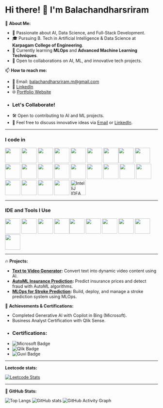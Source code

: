 # Hi there! 👋 I'm Balachandharsriram

🚀 **About Me:**
- 🔭 Passionate about AI, Data Science, and Full-Stack Development.
- 🎓 Pursuing B. Tech in Artificial Intelligence & Data Science at **Karpagam College of Engineering**.
- 🌱 Currently learning **MLOps** and **Advanced Machine Learning Techniques**.
- 💼 Open to collaborations on AI, ML, and innovative tech projects.

📫 **How to reach me:**
- 📧 Email: [balachandharsriram.m@gmail.com](mailto:balachandharsriram.m@gmail.com)
- 💼 [LinkedIn](https://www.linkedin.com/in/balachandharsriram/)
- 🌐 [Portfolio Website](https://balachandharsriram.vercel.app) 
- ### Let's Collaborate!
- 🛠 Open to contributing to AI and ML projects.
- 💬 Feel free to discuss innovative ideas via [Email](mailto:balachandharsriram.m@gmail.com) or [LinkedIn](https://linkedin.com/in/balachandharsriram).

---

### I code in
<img height="50" width="50" src="https://img.icons8.com/color/48/000000/python.png" /> <img height="50" width="50" src="https://img.icons8.com/color/48/000000/c-programming.png" /> <img height="50" width="50" src="https://img.icons8.com/color/48/000000/java-coffee-cup-logo.png" /> <img height="50" width="50" src="https://img.icons8.com/color/48/000000/html-5.png" /> <img height="50" width="50" src="https://img.icons8.com/color/48/000000/css3.png" /> <img height="50" width="50" src="https://img.icons8.com/color/48/000000/bootstrap.png" />
<img height="50" width="50" src="https://img.icons8.com/color/48/000000/javascript.png"/><img height="50" width="50" src="https://img.icons8.com/color/48/000000/tensorflow.png"/> <img height="50" width="50" src="https://img.icons8.com/color/48/000000/react-native.png"/>  <img height="50" width="50" src="https://img.icons8.com/color/48/000000/mysql-logo.png"/> <img height="50" width="50" src="https://img.icons8.com/color/48/000000/mongodb.png"/> <img height="50" width="50" src="https://img.icons8.com/color/48/000000/nodejs.png"/> <img height="50" width="50" src="https://upload.wikimedia.org/wikipedia/commons/a/ae/Keras_logo.svg" />  <img height="50" width="50" src="https://upload.wikimedia.org/wikipedia/commons/3/31/NumPy_logo_2020.svg" />  <img height="50" width="50" src="https://upload.wikimedia.org/wikipedia/commons/e/ed/Pandas_logo.svg" />  <img height="50" width="50" src="https://img.icons8.com/color/48/000000/django.png" />  <img height="50" width="50" src="https://streamlit.io/images/brand/streamlit-mark-color.svg" />  <img height="50" width="50" src="https://upload.wikimedia.org/wikipedia/commons/0/05/Scikit_learn_logo_small.svg" />  <img height="50" width="50" src="https://upload.wikimedia.org/wikipedia/commons/f/f3/Apache_Spark_logo.svg" />  <img height="50" width="50" src="https://upload.wikimedia.org/wikipedia/commons/3/38/Jupyter_logo.svg" />  <img height="50" width="50" src="https://upload.wikimedia.org/wikipedia/commons/d/d0/Google_Colaboratory_SVG_Logo.svg" />  <img height="50" width="50" src="https://upload.wikimedia.org/wikipedia/commons/7/7c/Kaggle_logo.png" />  <img height="50" width="50" src="https://resources.jetbrains.com/storage/products/company/brand/logos/IntelliJ_IDEA_icon.svg" alt="IntelliJ IDEA">

---

### IDE and Tools I Use

<img height="50" width="50" src="https://img.icons8.com/color/48/000000/visual-studio-code-2019.png"/> <img height="50" width="50" src="https://img.icons8.com/color/50/000000/git.png"/>  <img height="50" src="https://img.icons8.com/officel/480/null/java-eclipse.png"/>  <img height="50" width="50" src="https://img.icons8.com/color/48/000000/figma--v1.png"/><img height="50" width="50" src="https://img.icons8.com/ios-glyphs/64/000000/github.png"/>  <img height="50" width="50" src="https://img.icons8.com/color/48/000000/docker.png"/>  <img height="50" width="50" src="https://img.icons8.com/color/48/000000/jenkins.png"/>  <img height="50" width="50" src="https://img.icons8.com/color/48/000000/power-bi.png"/>  <img height="50" width="50" src="https://img.icons8.com/color/48/000000/tableau-software.png"/>  <img height="50" width="50" src="https://img.icons8.com/color/48/000000/hadoop-distributed-file-system.png"/> 

---

🔥 **Projects:**
- **[Text to Video Generator](#):** Convert text into dynamic video content using AI.
- **[AutoML Insurance Prediction](#):** Predict insurance prices and detect fraud with AutoML algorithms.
- **[MLOps for Stroke Prediction](#):** Build, deploy, and manage a stroke prediction system using MLOps.

🌟 **Achievements & Certifications:**
- Completed Generative AI with Copilot in Bing (Microsoft).
- Business Analyst Certification with Qlik Sense.
- ### Certifications:
- ![Microsoft Badge](https://img.shields.io/badge/Microsoft-GenerativeAI-blue) 
- ![Qlik Badge](https://img.shields.io/badge/Qlik-Business%20Analyst-green) 
- ![Guvi Badge](https://img.shields.io/badge/Guvi-Python%20Data%20Science-yellow) 

---
**Leetcode stats:**

[![Leetcode Stats](https://leetcard.jacoblin.cool/Balachandharsriram?theme=dark&font=Trade%20Winds)](https://leetcode.com/u/Balachandharsriram)

---

🧩 **GitHub Stats:**

![Top Langs](https://github-readme-stats.vercel.app/api/top-langs/?username=Balachandharsriram&layout=compact&theme=radical) ![GitHub stats](https://github-readme-stats.vercel.app/api?username=Balachandharsriram&show_icons=true&theme=radical) 
![GitHub Activity Graph](https://github-readme-activity-graph.vercel.app/graph?username=Balachandharsriram&theme=react-dark)

